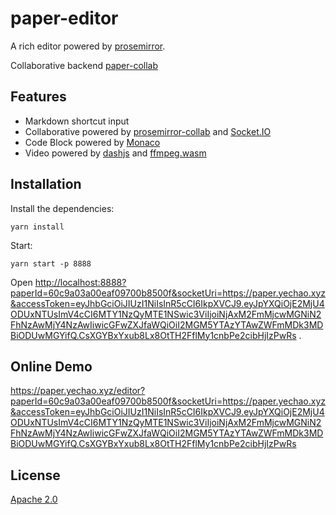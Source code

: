 # paper-editor

A rich editor powered by [prosemirror](https://github.com/ProseMirror).

Collaborative backend [paper-collab](https://github.com/li-yechao/paper-collab)

## Features

- Markdown shortcut input
- Collaborative powered by [prosemirror-collab](https://github.com/ProseMirror/prosemirror-collab) and [Socket.IO](https://socket.io)
- Code Block powered by [Monaco](https://github.com/Microsoft/monaco-editor)
- Video powered by [dashjs](https://github.com/Dash-Industry-Forum/dash.js) and [ffmpeg.wasm](https://github.com/ffmpegwasm/ffmpeg.wasm)

## Installation

Install the dependencies:

```shell
yarn install
```

Start:

```shell
yarn start -p 8888
```

Open <http://localhost:8888?paperId=60c9a03a00eaf09700b8500f&socketUri=https://paper.yechao.xyz&accessToken=eyJhbGciOiJIUzI1NiIsInR5cCI6IkpXVCJ9.eyJpYXQiOjE2MjU4ODUxNTUsImV4cCI6MTY1NzQyMTE1NSwic3ViIjoiNjAxM2FmMjcwMGNiN2FhNzAwMjY4NzAwIiwicGFwZXJfaWQiOiI2MGM5YTAzYTAwZWFmMDk3MDBiODUwMGYifQ.CsXGYBxYxub8Lx8OtTH2FflMy1cnbPe2cibHjIzPwRs> .

## Online Demo

<https://paper.yechao.xyz/editor?paperId=60c9a03a00eaf09700b8500f&socketUri=https://paper.yechao.xyz&accessToken=eyJhbGciOiJIUzI1NiIsInR5cCI6IkpXVCJ9.eyJpYXQiOjE2MjU4ODUxNTUsImV4cCI6MTY1NzQyMTE1NSwic3ViIjoiNjAxM2FmMjcwMGNiN2FhNzAwMjY4NzAwIiwicGFwZXJfaWQiOiI2MGM5YTAzYTAwZWFmMDk3MDBiODUwMGYifQ.CsXGYBxYxub8Lx8OtTH2FflMy1cnbPe2cibHjIzPwRs>

## License

[Apache 2.0](LICENSE)
